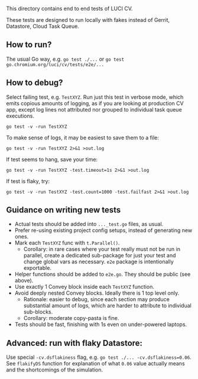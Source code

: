 This directory contains end to end tests of LUCI CV.

These tests are designed to run locally with fakes instead of Gerrit, Datastore,
Cloud Task Queue.


## How to run?

The usual Go way, e.g. `go test ./...` or `go test go.chromium.org/luci/cv/tests/e2e/...`

## How to debug?

Select failing test, e.g. `TestXYZ`. Run just this test in verbose mode,
which emits copious amounts of logging, as if you are looking at production CV
app, except log lines not attributed nor grouped to individual task queue
executions.

`go test -v -run TestXYZ`

To make sense of logs, it may be easiest to save them to a file:

`go test -v -run TestXYZ 2>&1 >out.log`

If test seems to hang, save your time:

`go test -v -run TestXYZ -test.timeout=1s 2>&1 >out.log`

If test is flaky, try:

`go test -v -run TestXYZ -test.count=1000 -test.failfast 2>&1 >out.log`


## Guidance on writing new tests

  * Actual tests should be added into `..._test.go` files, as usual.
  * Prefer re-using existing project config setups, instead of generating new
    ones.
  * Mark each `TestXYZ` func with `t.Parallel()`.
      * Corollary: in rare cases where your test really must not be run in
        parallel, create a dedicated sub-package for just your test and change
        global vars as necessary. `e2e` package is intentionally exportable.
  * Helper functions should be added to `e2e.go`. They should be public (see
    above).
  * Use exactly 1 Convey block inside each `TestXYZ` function.
  * Avoid deeply nested Convey blocks. Ideally there is 1 top level only.
      * Rationale: easier to debug, since each section may produce substantial
        amount of logs, which are harder to attribute to individual sub-blocks.
      * Corollary: moderate copy-pasta is fine.
  * Tests should be fast, finishing with 1s even on under-powered laptops.

## Advanced: run with flaky Datastore:

Use special `-cv.dsflakiness` flag, e.g. `go test ./... -cv.dsflakiness=0.06`.
See `flakifyDS` function for explanation of what `0.06` value actually means and
the shortcomings of the simulation.
